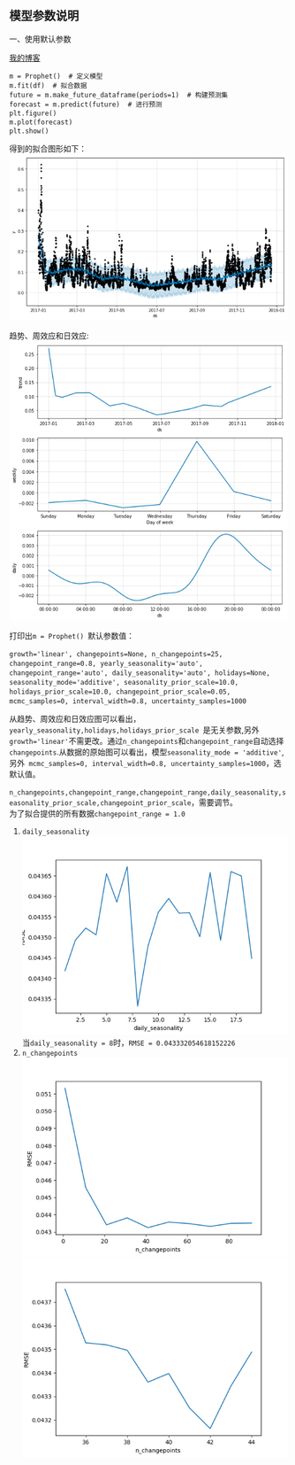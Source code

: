 模型参数说明  
---
一、使用默认参数

[我的博客](https://github.com/Blankit)
```
m = Prophet()  # 定义模型
m.fit(df)  # 拟合数据
future = m.make_future_dataframe(periods=1)  # 构建预测集
forecast = m.predict(future)  # 进行预测
plt.figure()
m.plot(forecast)
plt.show()
```
得到的拟合图形如下：  
![orginal_fit](https://github.com/Blankit/try/blob/master/pic/orginal_fit.png) 

趋势、周效应和日效应:  
![components](https://github.com/Blankit/try/blob/master/pic/components.png)  

打印出`m = Prophet() `默认参数值：  

`growth='linear', changepoints=None, n_changepoints=25, changepoint_range=0.8, yearly_seasonality='auto', changepoint_range='auto', daily_seasonality='auto', holidays=None, seasonality_mode='additive', seasonality_prior_scale=10.0, holidays_prior_scale=10.0, changepoint_prior_scale=0.05, mcmc_samples=0, interval_width=0.8, uncertainty_samples=1000`  

从趋势、周效应和日效应图可以看出，`yearly_seasonality,holidays,holidays_prior_scale `是无关参数,另外`growth='linear'`不需更改。通过`n_changepoints`和`changepoint_range`自动选择`changepoints`.从数据的原始图可以看出，模型`seasonality_mode = 'additive'`,另外` mcmc_samples=0, interval_width=0.8, uncertainty_samples=1000`，选默认值。

`n_changepoints,changepoint_range,changepoint_range,daily_seasonality,seasonality_prior_scale,changepoint_prior_scale`，需要调节。  
为了拟合提供的所有数据`changepoint_range = 1.0`

1. `daily_seasonality`<br>
![](https://github.com/Blankit/try/blob/master/pic/daily_seasonality.png)<br>
当`daily_seasonality = 8`时，`RMSE = 0.043332054618152226`<br>
2. `n_changepoints `<br>
![](https://github.com/Blankit/try/blob/master/pic/n_changepoints_1_100.png)
![](https://github.com/Blankit/try/blob/master/pic/n_changepoints_35_45.png)

